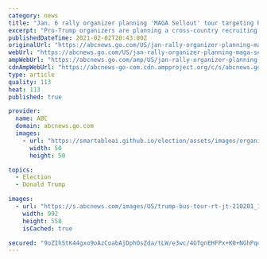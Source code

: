 ```yaml
---
category: news
title: "Jan. 6 rally organizer planning 'MAGA Sellout' tour targeting Republicans who 'betrayed' Trump"
excerpt: "Pro-Trump organizers are planning a cross-country recruiting effort to attract primary challengers targeting Republicans who they say \"betrayed\" former President Trump."
publishedDateTime: 2021-02-02T20:43:00Z
originalUrl: "https://abcnews.go.com/US/jan-rally-organizer-planning-maga-sellout-tour-targeting/story?id=75620438"
webUrl: "https://abcnews.go.com/US/jan-rally-organizer-planning-maga-sellout-tour-targeting/story?id=75620438"
ampWebUrl: "https://abcnews.go.com/amp/US/jan-rally-organizer-planning-maga-sellout-tour-targeting/story?id=75620438"
cdnAmpWebUrl: "https://abcnews-go-com.cdn.ampproject.org/c/s/abcnews.go.com/amp/US/jan-rally-organizer-planning-maga-sellout-tour-targeting/story?id=75620438"
type: article
quality: 113
heat: 113
published: true

provider:
  name: ABC
  domain: abcnews.go.com
  images:
    - url: "https://smartableai.github.io/election/assets/images/organizations/abcnews.go.com-50x50.jpg"
      width: 50
      height: 50

topics:
  - Election
  - Donald Trump

images:
  - url: "https://s.abcnews.com/images/US/trump-bus-tour-rt-jt-210201_1612224255123_hpMain_16x9_992.jpg"
    width: 992
    height: 558
    isCached: true

secured: "9oZIhStK44gxo9oAzCoabAjDphOsZda/tLW/e3wc/4GTgnEHFPx+K0+NGhPqdvYkoemVikogGhznyuG2i30hcwLs3m9/Co9TkcG23u8+oXGr37WkZ7vM1x58pDdfqwI7+k8OJ4jxBfNAvBtZBo6oqJGPhLWmy6XvSpqiv/1xgX2qPLEhNy4ITwO8vWqt8hLA5gGdRNcifV0CQOmq55OFDgneXWFcVIqMUZp/m44fvnsPmnok9pwt+8XWh0rMt4J7qHSIxooGbT1y11pCI74LyFRaoTEJa8lMWR0BbJdAsObKH95XiMdbMoA2mLJ0Bci3TxIpUFMERJRc8dZp/TfOtsO76Y4hYbyEkEcQHEfQhpM=;vtHdscjLlF91+zsZPYBkfQ=="
---
```


